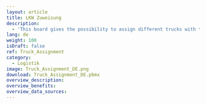 ```yaml
---
layout: article
title: LKW Zuweisung
description: 
  - 'This board gives the possibility to assign different trucks with their licence plate to a specific gate at a dedicated time. The trucks can be assigned with the help of the Peakboard webinterface. There you can store and maintain all data directly on the Peakboard Box. Upload the visualization to your box and open the webinterface: Home Tab -> Manage / Upload -> Select the box -> Webinterface Button at the top. Login and manage all trucks with the "gates" list.'
lang: de
weight: 100
isDraft: false
ref: Truck_Assignment
category:
  - Logistik
image: Truck_Assignment_DE.png
download: Truck_Assignment_DE.pbmx
overview_description:
overview_benefits:
overview_data_sources:
---
```

